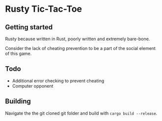 # Rusty Tic-Tac-Toe



## Getting started
Rusty because written in Rust, poorly written and extremely bare-bone.

Consider the lack of cheating prevention to be a part of the social element of this game.

## Todo
- Additional error checking to prevent cheating
- Computer opponent

## Building
Navigate the the git cloned git folder and build with `cargo build --release`.
